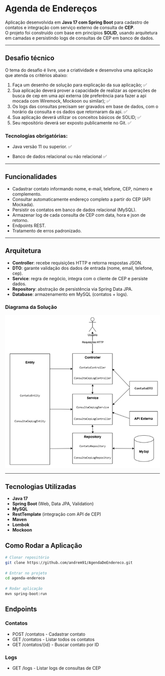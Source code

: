 # Agenda de Endereços

Aplicação desenvolvida em **Java 17 com Spring Boot** para cadastro de contatos e integração com serviço externo de consulta de **CEP**.  
O projeto foi construído com base em princípios **SOLID**, usando arquitetura em camadas e persistindo logs de consultas de CEP em banco de dados.

---

## Desafio técnico

O tema do desafio é livre, use a criatividade e desenvolva uma aplicação que atenda os critérios abaixo:

1. Faça um desenho de solução para explicação da sua aplicação; ✅
2. Sua aplicação deverá prover a capacidade de realizar as operações de busca de cep em uma api externa (de preferência para fazer a api mocada com Wiremock, Mockoon ou similar); ✅
3. Os logs das consultas precisam ser gravados em base de dados, com o horário da consulta e os dados que retornaram da api. ✅
4. Sua aplicação deverá utilizar os conceitos básicos de SOLID; ✅
5. Seu repositório deverá ser exposto publicamente no Git. ✅

### Tecnologias obrigatórias:

- Java versão 11 ou superior. ✅

- Banco de dados relacional ou não relacional ✅

---

## Funcionalidades

- Cadastrar contato informando nome, e-mail, telefone, CEP, número e complemento.
- Consultar automaticamente endereço completo a partir do CEP (API Mockada).
- Persistir os contatos em banco de dados relacional (MySQL).
- Armazenar log de cada consulta de CEP com data, hora e json de retorno.
- Endpoints REST.
- Tratamento de erros padronizado.

---

## Arquitetura

- **Controller**: recebe requisições HTTP e retorna respostas JSON.
- **DTO**: garante validação dos dados de entrada (nome, email, telefone, cep).
- **Service**: regra de negócio, integra com o cliente de CEP e persiste dados.
- **Repository**: abstração de persistência via Spring Data JPA.
- **Database**: armazenamento em MySQL (contatos + logs).

### Diagrama da Solução
![Diagrama da Solução](diagrama_agenda_de_cliente.png)

---

## Tecnologias Utilizadas

- **Java 17**
- **Spring Boot** (Web, Data JPA, Validation)
- **MySQL**
- **RestTemplate** (integração com API de CEP)
- **Maven**
- **Lombok**
- **Mockoon**

## Como Rodar a Aplicação

```bash
# Clonar repositório
git clone https://github.com/andrem91/AgendaDeEndereco.git

# Entrar no projeto
cd agenda-endereco

# Rodar aplicação
mvn spring-boot:run
```

## Endpoints

### Contatos

- POST /contatos - Cadastrar contato
- GET /contatos - Listar todos os contatos
- GET /contatos/{id} - Buscar contato por ID

### Logs

- GET /logs - Listar logs de consultas de CEP

